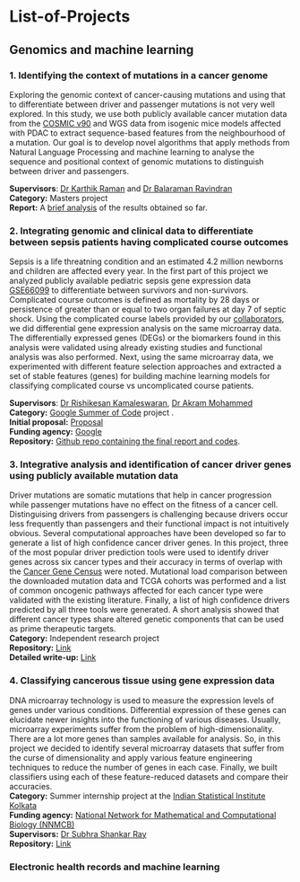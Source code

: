 # List-of-Projects
## Genomics and machine learning
### 1. Identifying the context of mutations in a cancer genome
Exploring the genomic context of cancer-causing mutations and using that to differentiate between driver and passenger mutations is not very well 
explored. In this study, we use both publicly available cancer mutation data from the [COSMIC v90](https://cancer.sanger.ac.uk/cosmic) and
WGS data from isogenic mice models affected with PDAC to extract sequence-based features from the neighbourhood of a mutation. 
Our goal is to develop novel algorithms that apply methods from Natural Language Processing and machine learning to analyse the sequence and positional 
context of genomic mutations to distinguish between driver and passengers.  

**Supervisors**: [Dr Karthik Raman](https://home.iitm.ac.in/kraman/lab/karthik/) and [Dr Balaraman Ravindran](https://www.cse.iitm.ac.in/~ravi/)  
**Category:** Masters project  
**Report:** A [brief analysis](https://docs.google.com/document/d/13MOsX7WKgRlUIp4-PJP8s5HroQTX2DOOf2WrI2T--vY/edit?usp=sharing) of the results obtained so far.
  
  

### 2. Integrating genomic and clinical data to differentiate between sepsis patients having complicated course outcomes
Sepsis is a life threatning condition and an estimated 4.2 million newborns and children are affected every year. In the first part of this project we analyzed publicly available pediatric sepsis gene expression data [GSE66099](https://www.ncbi.nlm.nih.gov/geo/query/acc.cgi?acc=GSE66099) to differentiate between survivors and non-survivors. Complicated course outcomes is defined as mortality by 28 days or persistence of greater than or equal to two organ failures at day 7 of septic shock. Using the complicated course labels provided by our [collaborators](https://www.cincinnatichildrens.org/bio/w/hector-wong), we did differential gene expression analysis on the same microarray data. The differentially expressed genes (DEGs) or the biomarkers found in this analysis were validated using already existing studies and functional analysis was also performed. Next, using the same microarray data, we experimented with different feature selection approaches and extracted a set of stable features (genes) for building machine learning models for classifying complicated course vs uncomplicated course patients.  

**Supervisors**: [Dr Rishikesan Kamaleswaran](https://www.kamaleswaran.com/), [Dr Akram Mohammed](https://akram-mohammed.github.io/)  
**Category:** [Google Summer of Code](https://summerofcode.withgoogle.com/organizations/5759105409482752/#5859209076277248) project .   
**Initial proposal:** [Proposal](https://github.com/banerjeeshayantan/GSOC-complicated_Course_project/blob/master/GSOC-proposal.pdf)    
**Funding agency:** [Google](https://developers.google.com/open-source/gsoc/help/student-stipends)  
**Repository:** [Github repo containing the final report and codes](https://github.com/banerjeeshayantan/GSOC-complicated_Course_project).  


### 3. Integrative analysis and identification of cancer driver genes using publicly available mutation data
Driver mutations are somatic mutations that help in cancer progression while passenger mutations have no effect on the fitness of a cancer cell. Distinguising drivers from passengers is challenging because drivers occur less frequently than passengers and their functional impact is not intuitively obvious. Several computational approaches have been developed so far to generate a list of high confidence cancer driver genes. In this project, three of the most popular driver prediction tools were used to identify driver genes across six cancer types and their accuracy in terms of overlap with the [Cancer Gene Census](https://cancer.sanger.ac.uk/census) were noted. Mutational load comparison between the downloaded mutation data and TCGA cohorts was performed and a list of common oncogenic pathways affected for each cancer type were validated with the existing literature. Finally, a list of high confidence drivers predicted by all three tools were generated. A short analysis showed that different cancer types share altered genetic components that can be used as prime therapeutic targets.   
**Category:** Independent research project   
**Repository:** [Link](https://github.com/banerjeeshayantan/Driver_gene_identificantion)  
**Detailed write-up:** [Link](https://docs.google.com/document/d/1VCLoe-IbIr_CIarEAcDNW3Z9O31Z1KcpNVPpA1Be8_w/edit?usp=sharing)  
 
 ### 4. Classifying cancerous tissue using gene expression data  
DNA microarray technology is used to measure the expression levels of genes under various conditions. Differential expression of these genes can elucidate newer insights into the functioning of various diseases. Usually, microarray experiments suffer from the problem of high-dimensionality. There are a lot more genes than samples available for analysis. So, in this project we decided to identify several microarray datasets that suffer from the curse of dimensionality and apply various feature engineering techniques to reduce the number of genes in each case. Finally, we built classifiers using each of these feature-reduced datasets and compare their accuracies.  
**Category:** Summer internship project at the [Indian Statistical Institute Kolkata](https://www.isical.ac.in/)  
**Funding agency:** [National Network for Mathematical and Computational Biology (NNMCB)](http://www.iiserpune.ac.in/~mbio/?q=nnmcb/internship)  
**Supervisors:** [Dr Subhra Shankar Ray](https://www.isical.ac.in/~shubhra/)  
**Repository:** [Link](https://github.com/banerjeeshayantan/NNMCB-project)  

### Electronic health records and machine learning




